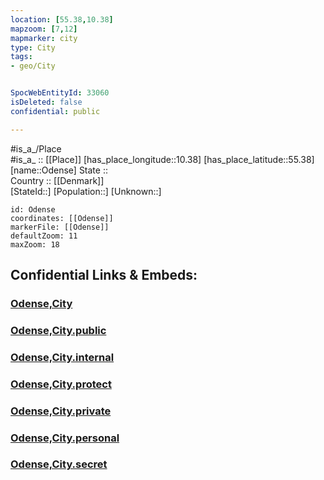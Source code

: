 ```yaml
---
location: [55.38,10.38] 
mapzoom: [7,12] 
mapmarker: city 
type: City
tags:
- geo/City


SpocWebEntityId: 33060
isDeleted: false
confidential: public

---
```

#is_a_/Place  
#is_a_ :: [[Place]] 
[has_place_longitude::10.38] 
[has_place_latitude::55.38] 
[name::Odense] 
State ::  
Country :: [[Denmark]]  
[StateId::] 
[Population::] 
[Unknown::] 


```leaflet
id: Odense
coordinates: [[Odense]] 
markerFile: [[Odense]] 
defaultZoom: 11 
maxZoom: 18
```


## Confidential Links & Embeds: 

### [Odense,City](/_Standards/Earth/Continent/Europe/Europe~North/Denmark/Regions~Denmark/Syddanmark/counties~Syddanmark/Odense,County/Odense,City.md) 

### [Odense,City.public](/_public/Earth/Continent/Europe/Europe~North/Denmark/Regions~Denmark/Syddanmark/counties~Syddanmark/Odense,County/Odense,City.public.md) 

### [Odense,City.internal](/_internal/Earth/Continent/Europe/Europe~North/Denmark/Regions~Denmark/Syddanmark/counties~Syddanmark/Odense,County/Odense,City.internal.md) 

### [Odense,City.protect](/_protect/Earth/Continent/Europe/Europe~North/Denmark/Regions~Denmark/Syddanmark/counties~Syddanmark/Odense,County/Odense,City.protect.md) 

### [Odense,City.private](/_private/Earth/Continent/Europe/Europe~North/Denmark/Regions~Denmark/Syddanmark/counties~Syddanmark/Odense,County/Odense,City.private.md) 

### [Odense,City.personal](/_personal/Earth/Continent/Europe/Europe~North/Denmark/Regions~Denmark/Syddanmark/counties~Syddanmark/Odense,County/Odense,City.personal.md) 

### [Odense,City.secret](/_secret/Earth/Continent/Europe/Europe~North/Denmark/Regions~Denmark/Syddanmark/counties~Syddanmark/Odense,County/Odense,City.secret.md)


